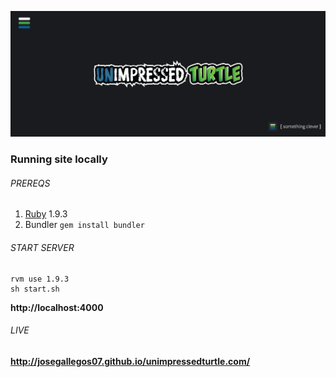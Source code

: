 ![Unimpressed Turtle](/assets/banner_readme.png)

### Running site locally

###### PREREQS
1. [Ruby](https://www.ruby-lang.org/en/downloads/) 1.9.3
2. Bundler <code>gem install bundler</code>

###### START SERVER
##### 
	rvm use 1.9.3
	sh start.sh

**http://localhost:4000**

###### LIVE

**http://josegallegos07.github.io/unimpressedturtle.com/**